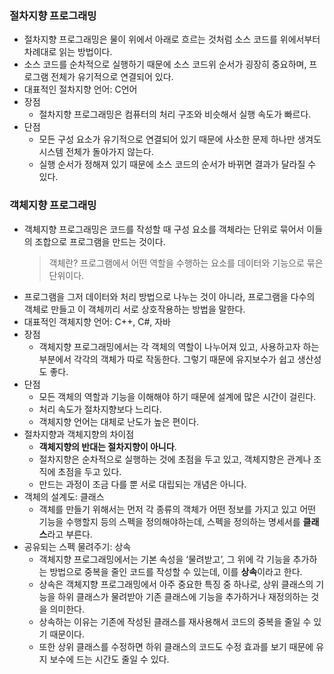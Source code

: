 ### 절차지향 프로그래밍

-   절차지향 프로그래밍은 물이 위에서 아래로 흐르는 것처럼 소스 코드를 위에서부터 차례대로 읽는 방법이다.
-   소스 코드를 순차적으로 실행하기 때문에 소스 코드위 순서가 굉장히 중요하며, 프로그램 전체가 유기적으로 연결되어 있다.
-   대표적인 절차지향 언어: C언어
-   장점
    -   절차지향 프로그래밍은 컴퓨터의 처리 구조와 비슷해서 실행 속도가 빠르다.
-   단점
    -   모든 구성 요소가 유기적으로 연결되어 있기 때문에 사소한 문제 하나만 생겨도 시스템 전체가 돌아가지 않는다.
    -   실행 순서가 정해져 있기 때문에 소스 코드의 순서가 바뀌면 결과가 달라질 수 있다.

### 객체지향 프로그래밍

-   객체지향 프로그래밍은 코드를 작성할 때 구성 요소를 객체라는 단위로 묶어서 이들의 조합으로 프로그램을 만드는 것이다.
    > 객체란?
    > 프로그램에서 어떤 역할을 수행하는 요소를 데이터와 기능으로 묶은 단위이다.
-   프로그램을 그저 데이터와 처리 방법으로 나누는 것이 아니라, 프로그램을 다수의 객체로 만들고 이 객체끼리 서로 상호작용하는 방법을 말한다.
-   대표적인 객체지향 언어: C++, C#, 자바
-   장점
    -   객체지향 프로그래밍에서는 각 객체의 역할이 나누어져 있고, 사용하고자 하는 부분에서 각각의 객체가 따로 작동한다. 그렇기 때문에 유지보수가 쉽고 생산성도 좋다.
-   단점
    -   모든 객체의 역할과 기능을 이해해야 하기 때문에 설계에 많은 시간이 걸린다.
    -   처리 속도가 절차지향보다 느리다.
    -   객체지향 언어는 대체로 난도가 높은 편이다.
-   절차지향과 객체지향의 차이점
    -   **객체지향의 반대는 절차지향이 아니다**.
    -   절차지향은 순차적으로 실행하는 것에 초점을 두고 있고, 객체지향은 관계나 조직에 초점을 두고 있다.
    -   만드는 과정이 조금 다를 뿐 서로 대립되는 개념은 아니다.
-   객체의 설계도: 클래스
    -   객체를 만들기 위해서는 먼저 각 종류의 객체가 어떤 정보를 가지고 있고 어떤 기능을 수행할지 등의 스펙을 정의해야하는데, 스펙을 정의하는 명세서를 **클래스**라고 부른다.
-   공유되는 스펙 물려주기: 상속
    -   객체지향 프로그래밍에서는 기본 속성을 ‘물려받고’, 그 위에 각 기능을 추가하는 방법으로 중복을 줄인 코드를 작성할 수 있는데, 이를 **상속**이라고 한다.
    -   상속은 객체지향 프로그래밍에서 아주 중요한 특징 중 하나로, 상위 클래스의 기능을 하위 클래스가 물려받아 기존 클래스에 기능을 추가하거나 재정의하는 것을 의미한다.
    -   상속하는 이유는 기존에 작성된 클래스를 재사용해서 코드의 중복을 줄일 수 있기 때문이다.
    -   또한 상위 클래스를 수정하면 하위 클래스의 코드도 수정 효과를 보기 때문에 유지 보수에 드는 시간도 줄일 수 있다.
